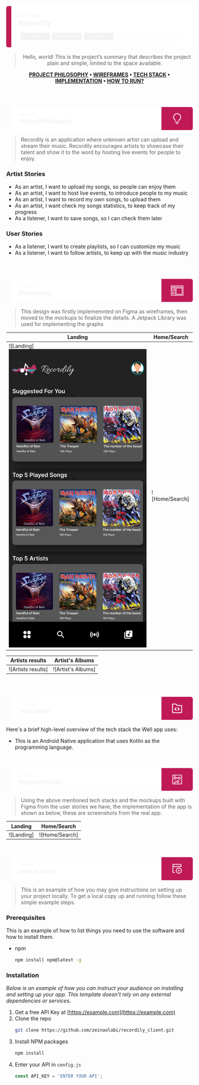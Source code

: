 <img src="./readme/title1.svg"/>

<div align="center">

> Hello, world! This is the project’s summary that describes the project plain and simple, limited to the space available.   

**[PROJECT PHILOSOPHY](https://github.com/zeinaolabi/recordily_client#-project-philosophy) • [WIREFRAMES](https://github.com/zeinaolabi/recordily_client#-wireframes) • [TECH STACK](https://github.com/zeinaolabi/recordily_client#-tech-stack) • [IMPLEMENTATION](hhttps://github.com/zeinaolabi/recordily_client#-impplementation) • [HOW TO RUN?](https://github.com/zeinaolabi/recordily_client#-how-to-run)**

</div>

<br><br>


<img src="./readme/title2.svg"/>

> Recordily is an application where unknown artist can upload and stream their music. Recordily encourages artists to showcase their talent and show it to the word
by hosting live events for people to enjoy.
> 

### Artist Stories
- As an artist, I want to upload my songs, so people can enjoy them
- As an artist, I want to host live events, to introduce people to my music
- As an artist, I want to record my own songs, to upload them 
- As an artist, I want check my songs statistics, to keep track of my progress 
- As a listener, I want to save songs, so I can check them later

### User Stories
- As a listener, I want to create playlists, so I can customize my music
- As a listener, I want to follow artists, to keep up with the music industry

<br><br>

<img src="./readme/title3.svg"/>

> This design was firstly implememnted on Figma as wireframes, then moved to the mockups to finalize the details.
A Jetpack Library was used for implementing the graphs

| Landing  | Home/Search  |
| -----------------| -----|
| ![Landing]<img src="./readme/landing_page.svg"/> | ![Home/Search]|

| Artists results  | Artist's Albums  |
| -----------------| -----|
| ![Artists results] | ![Artist's Albums]|


<br><br>

<img src="./readme/title4.svg"/>

Here's a brief high-level overview of the tech stack the Well app uses:

- This is an Android Native application that uses Kotlin as the programming language.


<br><br>
<img src="./readme/title5.svg"/>

> Using the above mentioned tech stacks and the mockups built with Figma from the user stories we have, the implementation of the app is shown as below, these are screenshots from the real app.

| Landing  | Home/Search  |
| -----------------| -----|
| ![Landing]| ![Home/Search] |


<br><br>
<img src="./readme/title6.svg"/>


> This is an example of how you may give instructions on setting up your project locally.
To get a local copy up and running follow these simple example steps.

### Prerequisites

This is an example of how to list things you need to use the software and how to install them.
* npm
  ```sh
  npm install npm@latest -g
  ```

### Installation

_Below is an example of how you can instruct your audience on installing and setting up your app. This template doesn't rely on any external dependencies or services._

1. Get a free API Key at [https://example.com](https://example.com)
2. Clone the repo
   ```sh
   git clone https://github.com/zeinaolabi/recordily_client.git
   ```
3. Install NPM packages
   ```sh
   npm install
   ```
4. Enter your API in `config.js`
   ```js
   const API_KEY = 'ENTER YOUR API';
   ```


